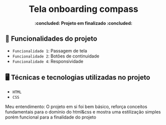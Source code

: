 <h1 align="center"> Tela onboarding compass </h1>
<h4 align="center"> 
    :concluded:  Projeto em finalizado  :concluded:
</h4>

## :hammer: Funcionalidades do projeto

- `Funcionalidade 1`: Passagem de tela
- `Funcionalidade 2`: Botões de continuidade
- `Funcionalidade 4`: Responsividade

## :desktop_computer: Técnicas e tecnologias utilizadas no projeto

- `HTML`
- `CSS`

Meu entendimento: O projeto em si foi bem básico, reforça conceitos fundamentais para o domínio do html&css e mostra uma estilização simples porém funcional para a finalidade do projeto



